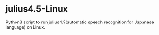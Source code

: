 # julius4.5-Linux
Python3 script to run julius4.5(automatic speech recognition for Japanese language) on Linux.
